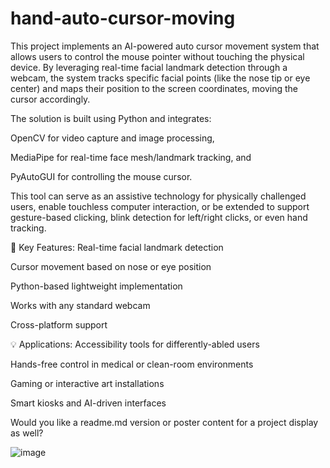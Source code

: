 # hand-auto-cursor-moving


This project implements an AI-powered auto cursor movement system that allows users to control the mouse pointer without touching the physical device. By leveraging real-time facial landmark detection through a webcam, the system tracks specific facial points (like the nose tip or eye center) and maps their position to the screen coordinates, moving the cursor accordingly.

The solution is built using Python and integrates:

OpenCV for video capture and image processing,

MediaPipe for real-time face mesh/landmark tracking, and

PyAutoGUI for controlling the mouse cursor.

This tool can serve as an assistive technology for physically challenged users, enable touchless computer interaction, or be extended to support gesture-based clicking, blink detection for left/right clicks, or even hand tracking.

🧠 Key Features:
Real-time facial landmark detection

Cursor movement based on nose or eye position

Python-based lightweight implementation

Works with any standard webcam

Cross-platform support

💡 Applications:
Accessibility tools for differently-abled users

Hands-free control in medical or clean-room environments

Gaming or interactive art installations

Smart kiosks and AI-driven interfaces

Would you like a readme.md version or poster content for a project display as well?









![image](https://github.com/user-attachments/assets/0b75f360-7c97-4893-b6ef-cc5dcc88a449)
